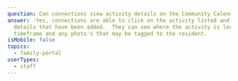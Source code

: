 ```yaml
---
question: Can connections view activity details on the Community Calendar?
answer: -Yes, connections are able to click on the activity listed and view any
  details that have been added.  They can see where the activity is located, the
  timeframe and any photo's that may be tagged to the resident.
isMobile: false
topics:
  - family-portal
userTypes:
  - staff
---
```

